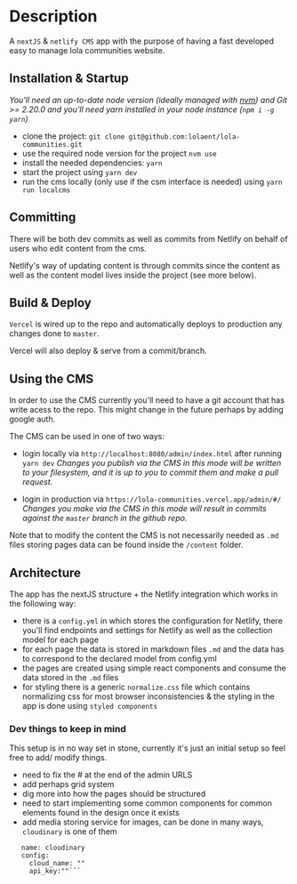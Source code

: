 # Description

A `nextJS` & `netlify CMS` app with the purpose of having a fast developed easy to manage lola communities website.

## Installation & Startup

_You'll need an up-to-date node version (ideally managed with [nvm](https://github.com/nvm-sh/nvm)) and Git >= 2.20.0 and you'll need yarn installed in your node instance (`npm i -g yarn`)_

- clone the project: `git clone git@github.com:lolaent/lola-communities.git`
- use the required node version for the project `nvm use`
- install the needed dependencies: `yarn`
- start the project using `yarn dev`
- run the cms locally (only use if the csm interface is needed) using `yarn run localcms`

## Committing

There will be both dev commits as well as commits from Netlify on behalf of users who edit content from the cms.

Netlify's way of updating content is through commits since the content as well as the content model lives inside the project (see more below).

## Build & Deploy

`Vercel` is wired up to the repo and automatically deploys to production any changes done to `master`.

Vercel will also deploy & serve from a commit/branch.

## Using the CMS

In order to use the CMS currently you'll need to have a git account that has write acess to the repo.
This might change in the future perhaps by adding google auth.

The CMS can be used in one of two ways:

- login locally via `http://localhost:8080/admin/index.html` after running `yarn dev` _Changes you publish via the CMS in this mode will be written to your filesystem, and it is up to you to commit them and make a pull request._

- login in production via `https://lola-communities.vercel.app/admin/#/` _Changes you make via the CMS in this mode will result in commits against the `master` branch in the github repo._

Note that to modify the content the CMS is not necessarily needed as `.md` files storing pages data can be found inside the `/content` folder.

## Architecture

The app has the nextJS structure + the Netlify integration which works in the following way:

- there is a `config.yml` in which stores the configuration for Netlify, there you'll find endpoints and settings for Netlify as well as the collection model for each page
- for each page the data is stored in markdown files `.md` and the data has to correspond to the declared model from config.yml
- the pages are created using simple react components and consume the data stored in the `.md` files
- for styling there is a generic `normalize.css` file which contains normalizing css for most browser inconsistencies & the styling in the app is done using `styled components`

### Dev things to keep in mind

This setup is in no way set in stone, currently it's just an initial setup so feel free to add/ modify things.

- need to fix the # at the end of the admin URLS
- add perhaps grid system
- dig more into how the pages should be structured
- need to start implementing some common components for common elements found in the design once it exists
- add media storing service for images, can be done in many ways, `cloudinary` is one of them

````media_library:
   name: cloudinary
   config:
     cloud_name: ""
     api_key:""```
````
